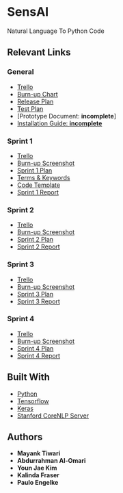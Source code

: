 # SensAI

Natural Language To Python Code

## Relevant Links
### General
* [Trello](https://trello.com/sensai2/)
* [Burn-up Chart](https://docs.google.com/spreadsheets/d/1-no5jMAPhYckbld5VY1-CxRp45zfUTDW2MIIGRBSKGo/edit?usp=sharing)
* [Release Plan](https://docs.google.com/document/d/1PnQBH3M0vnkfXDqgluvsZLfLDADqtbxs5rIGLVJNkdU/edit)
* [Test Plan](https://docs.google.com/document/d/1L2Rd-Xe-VsMMioRh9M8LgiD-zVbRyPJirCkM8v2evzk/edit)
* [Prototype Document: **incomplete**]
* [Installation Guide: **incomplete**](https://docs.google.com/document/d/1lSAKKJjCutTu1c5SNKRkqiqedMBljeD5OgrBP0KqaZ4/edit)

### Sprint 1
* [Trello](https://trello.com/b/6yXcGGpN/sensai-sprint-1)
* [Burn-up  Screenshot](https://i.imgur.com/hvjOuwp.png)
* [Sprint 1 Plan](https://docs.google.com/document/d/1sLTQE-rI-_qxJNKBSWVPxF7cRm3oifGqMlpOAyrX8u8/edit)
* [Terms & Keywords](https://docs.google.com/document/d/1Ah3AqQb36oCrMr_54uC-JOIczbBZ8lTv_LNd5vcvINk/edit?usp=sharing)
* [Code Template](https://docs.google.com/document/d/13JOIHOeOXtfOXS8392akKrNsgpYufnCAihDSd9LW2Ys/edit?usp=sharing)
* [Sprint 1 Report](https://docs.google.com/document/d/1Ea1ecsBcdVsKYR34MjuxlErfJHIzPC3oWbQ7KMjYHP0/edit)

### Sprint 2
* [Trello](https://trello.com/b/1esOdR71/sensai-sprint-2)
* [Burn-up Screenshot](https://i.imgur.com/42ojZwS.png)
* [Sprint 2 Plan](https://docs.google.com/document/d/1aL8AUe_HQZ2c0UczG3pkW76Pl1PnJ2HBX32Y9nx-WmY/edit)
* [Sprint 2 Report](https://docs.google.com/document/d/15ccOsTAzRa2vY6o-q0IodE00yRj1Vm42Mo7kZp2fSUU/edit)

### Sprint 3
* [Trello](https://trello.com/b/JBnAKGZq/sensai-sprint-3)
* [Burn-up Screenshot](https://i.imgur.com/EFemJIs.png)
* [Sprint 3 Plan](https://docs.google.com/document/d/1zH1EohfEB4GRL9fVTApgNAI5k_VZOzpy766LPRkEpiw/edit?usp=sharing)
* [Sprint 3 Report](https://docs.google.com/document/d/1NB3cZClAcjdDBIRZ8BAmIrD0s8M51vtX-2x83EcgN5g/edit)

### Sprint 4
* [Trello](https://trello.com/b/rMrqLKJU/sensai-sprint-4)
* [Burn-up Screenshot](https://i.imgur.com/8heSkg5.png)
* [Sprint 4 Plan](https://docs.google.com/document/d/1F5rbYP57I-tDSCW2GowMNcaH99ioAl8CStz3iqhm10c/edit)
* [Sprint 4 Report](https://docs.google.com/document/d/1FZqNVcip5C8NA6KsIHgUX5CgzUAgSgF8eyrp2kkUmvI/edit)

## Built With

* [Python](https://www.python.org/)
* [Tensorflow](https://www.tensorflow.org/)
* [Keras](https://keras.io/)
* [Stanford CoreNLP Server](https://stanfordnlp.github.io/CoreNLP/corenlp-server.html)

## Authors

* **Mayank Tiwari**
* **Abdurrahman Al-Omari**
* **Youn Jae Kim**
* **Kalinda Fraser**
* **Paulo Engelke**

